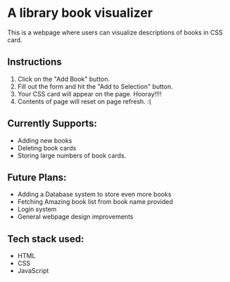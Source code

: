 # A library book visualizer
This is a webpage where users can visualize descriptions of books in CSS card.
## Instructions
1. Click on the "Add Book" button.
2. Fill out the form and hit the "Add to Selection" button.
3. Your CSS card will appear on the page. Hooray!!!!
4. Contents of page will reset on page refresh. :(
## Currently Supports:
- Adding new books
- Deleting book cards
- Storing large numbers of book cards.
## Future Plans:
- Adding a Database system to store even more books
- Fetching Amazing book list from book name provided
- Login system
- General webpage design improvements
## Tech stack used:
- HTML
- CSS
- JavaScript
